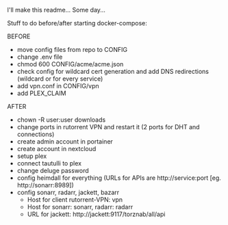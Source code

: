 I'll make this readme... Some day...

Stuff to do before/after starting docker-compose:

BEFORE
- move config files from repo to CONFIG
- change .env file
- chmod 600 CONFIG/acme/acme.json
- check config for wildcard cert generation and add DNS redirections (wildcard or for every service)
- add vpn.conf in CONFIG/vpn
- add PLEX_CLAIM 

AFTER
- chown -R user:user downloads
- change ports in rutorrent VPN and restart it (2 ports for DHT and connections)
- create admin account in portainer
- create account in nextcloud
- setup plex
- connect tautulli to plex
- change deluge password
- config heimdall for everything (URLs for APIs are http://service:port [eg. http://sonarr:8989])
- config sonarr, radarr, jackett, bazarr 
    - Host for client rutorrent-VPN: vpn
    - Host for sonarr: sonarr, radarr: radarr
    - URL for jackett: http://jackett:9117/torznab/all/api
